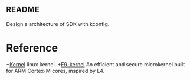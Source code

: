 README
---

Design a architecture of SDK with kconfig.


# Reference

+[Kernel](https://www.kernel.org/) linux kernel.
+[F9-kernel](https://github.com/f9micro/f9-kernel) An efficient and secure microkernel built for ARM Cortex-M cores, inspired by L4. 
